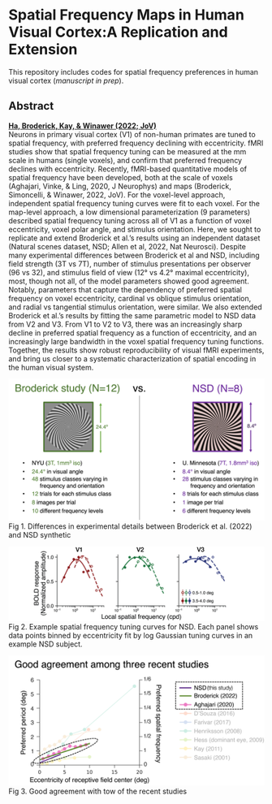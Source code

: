 # Spatial Frequency Maps in Human Visual Cortex:A Replication and Extension


This repository includes codes for spatial frequency preferences in human  visual cortex (*manuscript in prep*).  

## Abstract
**[Ha, Broderick, Kay, & Winawer (2022; JoV)](https://jov.arvojournals.org/article.aspx?articleid=2792643)** </br>
Neurons in primary visual cortex (V1) of non-human primates are tuned to spatial frequency, with preferred frequency declining with eccentricity. fMRI studies show that spatial frequency tuning can be measured at the mm scale in humans (single voxels), and confirm that preferred frequency declines with eccentricity. Recently, fMRI-based quantitative models of spatial frequency have been developed, both at the scale of voxels (Aghajari, Vinke, & Ling, 2020, J Neurophys) and maps (Broderick, Simoncelli, & Winawer, 2022, JoV). For the voxel-level approach, independent spatial frequency tuning curves were fit to each voxel. For the map-level approach, a low dimensional parameterization (9 parameters) described spatial frequency tuning across all of V1 as a function of voxel eccentricity, voxel polar angle, and stimulus orientation. Here, we sought to replicate and extend Broderick et al.’s results using an independent dataset (Natural scenes dataset, NSD; Allen et al, 2022, Nat Neurosci). Despite many experimental differences between Broderick et al and NSD, including field strength (3T vs 7T), number of stimulus presentations per observer (96 vs 32), and stimulus field of view (12° vs 4.2° maximal eccentricity), most, though not all, of the model parameters showed good agreement. Notably, parameters that capture the dependency of preferred spatial frequency on voxel eccentricity, cardinal vs oblique stimulus orientation, and radial vs tangential stimulus orientation, were similar. We also extended Broderick et al.’s results by fitting the same parametric model to NSD data from V2 and V3. From V1 to V2 to V3, there was an increasingly sharp decline in preferred spatial frequency as a function of eccentricity, and an increasingly large bandwidth in the voxel spatial frequency tuning functions. Together, the results show robust reproducibility of visual fMRI experiments, and bring us closer to a systematic characterization of spatial encoding in the human visual system.



![Experimental design](example/sf-expdesign.png)  
Fig 1. Differences in experimental details between Broderick et al. (2022) and NSD synthetic 

![tuning](example/sf-fig3.png)  
Fig 2. Example spatial frequency tuning curves for NSD. Each panel shows data points binned by eccentricity fit by log Gaussian tuning curves in an example NSD subject.

![Main result](example/sf-results.png)  
Fig 3. Good agreement with tow of the recent studies 